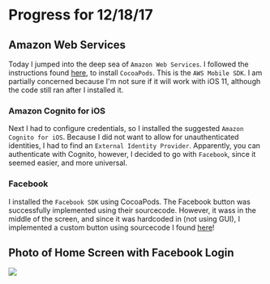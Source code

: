 # Progress for 12/18/17 

## Amazon Web Services

Today I jumped into the deep sea of `Amazon Web Services`. I followed the instructions found [here](http://docs.aws.amazon.com/mobile/sdkforios/developerguide/setup-aws-sdk-for-ios.html), to install `CocoaPods`. This is the `AWS Mobile SDK`. I am partially concerned because I'm not sure if it will work with iOS 11, although the code still ran after I installed it. 

### Amazon Cognito for iOS
Next I had to configure credentials, so I installed the suggested `Amazon Cognito for iOS`. Because I did not want to allow for unauthenticated identities, I had to find an `External Identity Provider`. Apparently, you can authenticate with Cognito, however, I decided to go with `Facebook`, since it seemed easier, and more universal.

### Facebook 

I installed the `Facebook SDK` using CocoaPods. The Facebook button was successfully implemented using their sourcecode. However, it wass in the middle of the screen, and since it was hardcoded in (not using GUI), I implemented a custom button using sourcecode I found [here](https://stackoverflow.com/questions/36380389/customized-facebook-login-button-after-integration)!

## Photo of Home Screen with Facebook Login
![](https://github.com/jamesjweber/Beta-App/blob/master/Documentation/App%20View%20Ideas/iPhoneX_HomeScreen_w_FB_Login.png)

